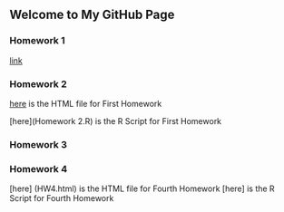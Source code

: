 ## Welcome to My GitHub Page

### Homework 1
[link](https://moodle.boun.edu.tr/login/)

### Homework 2

[here](Homework-2.html) is the HTML file for First Homework

[here](Homework 2.R) is the R Script for First Homework

### Homework 3

### Homework 4
[here] (HW4.html) is the HTML file for Fourth Homework
[here] is the R Script for Fourth Homework
